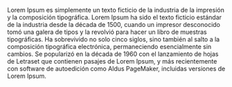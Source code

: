 Lorem Ipsum es simplemente un texto ficticio de la industria de la impresión y la composición tipográfica.
 Lorem Ipsum ha sido el texto ficticio estándar de la industria desde la década de 1500,
 cuando un impresor desconocido tomó una galera de tipos y la revolvió para hacer un libro de muestras
  tipográficas. Ha sobrevivido no solo cinco siglos, sino también al salto a la composición tipográfica 
  electrónica, permaneciendo esencialmente sin cambios. Se popularizó en la década de 1960 con el lanzamiento 
  de hojas de Letraset que contienen pasajes de Lorem Ipsum, y más recientemente con software de autoedición 
  como Aldus PageMaker, incluidas versiones de Lorem Ipsum.